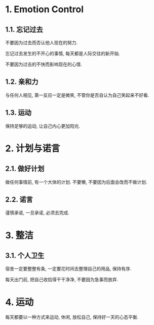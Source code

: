 
# 1. Emotion Control

## 1.1. 忘记过去

不要因为过去而否认他人现在的努力.

忘记过去发生的不开心的事情, 每天都是人际交往的新开始.

不要因为过去的不快而影响现在的心情.


## 1.2. 亲和力

与任何人相见, 第一反应一定是微笑, 不管你是否自认为自己笑起来不好看.


## 1.3. 运动

保持足够的运动, 让自己内心更加阳光.




# 2. 计划与诺言

## 2.1. 做好计划

做任何事情前, 有一个大体的计划. 不要懒, 不要因为后面会改而不做计划.

## 2.2. 诺言

谨慎承诺, 一旦承诺, 必须去完成.

# 3. 整洁

## 3.1. 个人卫生

宿舍一定要整整有条, 一定要花时间去整理自己的用品, 保持有序.

每天出门前, 把自己收拾得干干净净, 不要因为急事而放弃.


# 4. 运动

每天都要以一种方式来运动, 休闲, 放松自己, 保持好一天的心态平衡.